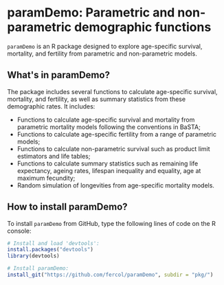 # paramDemo: Parametric and non-parametric demographic functions

`paramDemo` is an R package designed to explore age-specific survival, mortality, and fertility from parametric and non-parametric models.

## What's in paramDemo?

The package includes several functions to calculate age-specific survival, mortality, and fertility, as well as summary statistics from these demographic rates. It includes:  

- Functions to calculate age-specific survival and mortality from parametric mortality models following the conventions in BaSTA;
- Functions to calculate age-specific fertility from a range of parametric models;
- Functions to calculate non-parametric survival such as product limit estimators and life tables;
- Functions to calculate summary statistics such as remaining life expectancy, ageing rates, lifespan inequality and equality, age at maximum fecundity;
- Random simulation of longevities from age-specific mortality models. 

## How to install paramDemo?
To install `paramDemo` from GitHub, type the following lines of code on the R console:

```R
# Install and load 'devtools':
install.packages("devtools")
library(devtools)

# Install paramDemo:
install_git("https://github.com/fercol/paramDemo", subdir = "pkg/")
```

